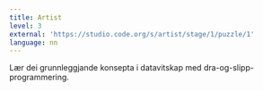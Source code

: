 ```yaml
---
title: Artist
level: 3
external: 'https://studio.code.org/s/artist/stage/1/puzzle/1'
language: nn
---
```


Lær dei grunnleggjande konsepta i datavitskap med 
dra-og-slipp-programmering.
